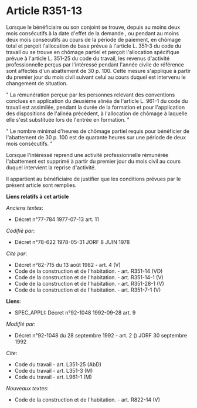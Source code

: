 # Article R351-13

Lorsque le bénéficiaire ou son conjoint se trouve, depuis au moins deux mois consécutifs à la date d'effet de la demande , ou
pendant au moins deux mois consécutifs au cours de la période de paiement, en chômage total et perçoit l'allocation de base
prévue à l'article L. 351-3 du code du travail ou se trouve en chômage partiel et perçoit l'allocation spécifique prévue à
l'article L. 351-25 du code du travail, les revenus d'activité professionnelle perçus par l'intéressé pendant l'année civile
de référence sont affectés d'un abattement de 30 p. 100. Cette mesure s'applique à partir du premier jour du mois civil
suivant celui au cours duquel est intervenu le changement de situation.

" La rémunération perçue par les personnes relevant des conventions conclues en application du deuxième alinéa de l'article
L. 961-1 du code du travail est assimilée, pendant la durée de la formation et pour l'application des dispositions de
l'alinéa précédent, à l'allocation de chômage à laquelle elle s'est substituée lors de l'entrée en formation. "

" Le nombre minimal d'heures de chômage partiel requis pour bénéficier de l'abattement de 30 p. 100 est de quarante heures
sur une période de deux mois consécutifs. "

Lorsque l'intéressé reprend une activité professionnelle rémunérée l'abattement est supprimé à partir du premier jour du mois
civil au cours duquel intervient la reprise d'activité.

Il appartient au bénéficiaire de justifier que les conditions prévues par le présent article sont remplies.

**Liens relatifs à cet article**

_Anciens textes_:

  - Décret n°77-784 1977-07-13 art. 11

_Codifié par_:

  - Décret n°78-622 1978-05-31 JORF 8 JUIN 1978

_Cité par_:

  - Décret n°82-715 du 13 août 1982 - art. 4 (V)
  - Code de la construction et de l'habitation. - art. R351-14 (VD)
  - Code de la construction et de l'habitation. - art. R351-14-1 (V)
  - Code de la construction et de l'habitation. - art. R351-28-1 (V)
  - Code de la construction et de l'habitation. - art. R351-7-1 (V)

**Liens**:

  - SPEC_APPLI: Décret n°92-1048 1992-09-28 art. 9

_Modifié par_:

  - Décret n°92-1048 du 28 septembre 1992 - art. 2 () JORF 30 septembre 1992

_Cite_:

  - Code du travail - art. L351-25 (AbD)
  - Code du travail - art. L351-3 (M)
  - Code du travail - art. L961-1 (M)

_Nouveaux textes_:

  - Code de la construction et de l'habitation. - art. R822-14 (V)
